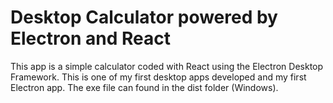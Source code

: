 # Desktop Calculator powered by Electron and React 

This app is a simple calculator coded with React using the Electron Desktop Framework. This is one of my first desktop apps developed and my first Electron app. The exe file can found in the dist folder (Windows).
